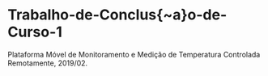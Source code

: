 # Trabalho-de-Conclus{\~a}o-de-Curso-1
Plataforma Móvel de Monitoramento e Medição de Temperatura Controlada Remotamente, 2019/02.
